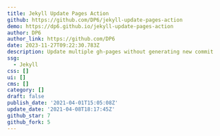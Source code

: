 ```yaml
---
title: Jekyll Update Pages Action
github: https://github.com/DP6/jekyll-update-pages-action
demo: https://dp6.github.io/jekyll-update-pages-action
author: DP6
author_link: https://github.com/DP6
date: 2023-11-27T09:22:30.783Z
description: Update multiple gh-pages without generating new commit
ssg:
  - Jekyll
css: []
ui: []
cms: []
category: []
draft: false
publish_date: '2021-04-01T15:05:08Z'
update_date: '2021-04-08T18:17:45Z'
github_star: 7
github_fork: 5
---
```

